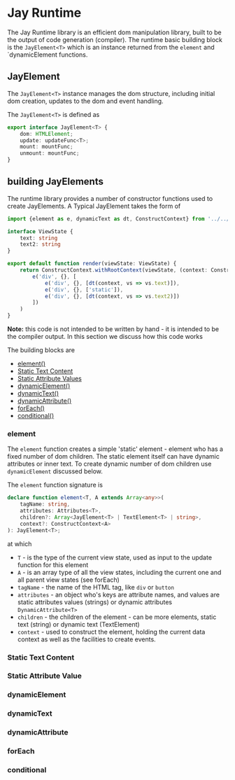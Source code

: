 Jay Runtime
===


The Jay Runtime library is an efficient dom manipulation library, built to be the output of code generation (compiler). 
The runtime basic building block is the `JayElement<T>` which is an instance 
returned from the `element` and `dynamicElement functions. 
                                                                         
## JayElement

The `JayElement<T>` instance manages the dom structure, including initial dom creation, 
updates to the dom and event handling.

The `JayElement<T>` is defined as
```typescript
export interface JayElement<T> {
    dom: HTMLElement;
    update: updateFunc<T>;
    mount: mountFunc;
    unmount: mountFunc;
}
```

## building JayElements

The runtime library provides a number of constructor functions used to create JayElements. 
A Typical JayElement takes the form of 

```typescript
import {element as e, dynamicText as dt, ConstructContext} from '../../lib/element';

interface ViewState {
    text: string
    text2: string
}

export default function render(viewState: ViewState) {
    return ConstructContext.withRootContext(viewState, (context: ConstructContext<[ViewState]>) =>
        e('div', {}, [
            e('div', {}, [dt(context, vs => vs.text)]),
            e('div', {}, ['static']),
            e('div', {}, [dt(context, vs => vs.text2)])
        ])
    )
}
```

**Note:** this code is not intended to be written by hand - it is intended to be the compiler output.
In this section we discuss how this code works

The building blocks are 

* [element()](#element)
* [Static Text Content](#text)
* [Static Attribute Values](#attribute)
* [dynamicElement()](#dynamicElement)
* [dynamicText()](#dynamicText)
* [dynamicAttribute()](#dynamicAttribute)
* [forEach()](#forEach)
* [conditional()](#conditional)

### <a name="element">element</a>

The `element` function creates a simple 'static' element - element who has a fixed number of dom children. 
The static element itself can have dynamic attributes or inner text. 
To create dynamic number of dom children use `dynamicElement` discussed below.

The `element` function signature is 
```typescript
declare function element<T, A extends Array<any>>(
    tagName: string, 
    attributes: Attributes<T>, 
    children?: Array<JayElement<T> | TextElement<T> | string>, 
    context?: ConstructContext<A>
): JayElement<T>;
```

at which
* `T` - is the type of the current view state, used as input to the update function for this element
* `A` - is an array type of all the view states, including the current one and all parent view states (see forEach) 
* `tagName` - the name of the HTML tag, like `div` or `button`
* `attributes` - an object who's keys are attribute names, and values are static attributes values (strings) or 
  dynamic attributes `DynamicAttribute<T>`
* `children` - the children of the element - can be more elements, static text (string) or dynamic text (TextElement<T>)
* `context` - used to construct the element, holding the current data context as well as the facilities to create events.

### <a name="text">Static Text Content</a>


### <a name="attribute">Static Attribute Value</a>
### <a name="dynamicElement">dynamicElement</a>
### <a name="dynamicText">dynamicText</a>
### <a name="dynamicAttribute">dynamicAttribute</a>
### <a name="forEach">forEach</a>
### <a name="conditional">conditional</a>
